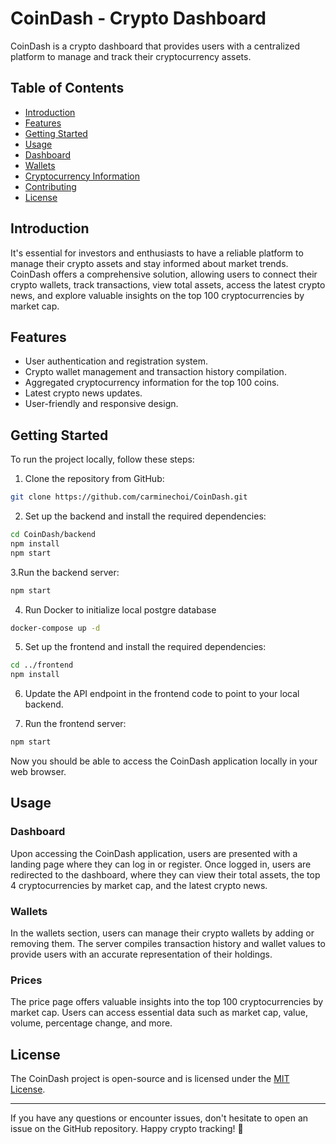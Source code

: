 # CoinDash - Crypto Dashboard

CoinDash is a crypto dashboard that provides users with a centralized platform to manage and track their cryptocurrency assets. 

## Table of Contents

- [Introduction](#introduction)
- [Features](#features)
- [Getting Started](#getting-started)
- [Usage](#usage)
- [Dashboard](#dashboard)
- [Wallets](#wallets)
- [Cryptocurrency Information](#cryptocurrency-information)
- [Contributing](#contributing)
- [License](#license)

## Introduction

It's essential for investors and enthusiasts to have a reliable platform to manage their crypto assets and stay informed about market trends. CoinDash offers a comprehensive solution, allowing users to connect their crypto wallets, track transactions, view total assets, access the latest crypto news, and explore valuable insights on the top 100 cryptocurrencies by market cap.

## Features

- User authentication and registration system.
- Crypto wallet management and transaction history compilation.
- Aggregated cryptocurrency information for the top 100 coins.
- Latest crypto news updates.
- User-friendly and responsive design.

## Getting Started

To run the project locally, follow these steps:

1. Clone the repository from GitHub:

```bash
git clone https://github.com/carminechoi/CoinDash.git
```

2. Set up the backend and install the required dependencies:

```bash
cd CoinDash/backend
npm install
npm start
```

3.Run the backend server:

```bash
npm start
```

4. Run Docker to initialize local postgre database

```bash
docker-compose up -d
```

5. Set up the frontend and install the required dependencies:

```bash
cd ../frontend
npm install
```

6. Update the API endpoint in the frontend code to point to your local backend.

7. Run the frontend server:

```bash
npm start
```

Now you should be able to access the CoinDash application locally in your web browser.

## Usage

### Dashboard

Upon accessing the CoinDash application, users are presented with a landing page where they can log in or register. Once logged in, users are redirected to the dashboard, where they can view their total assets, the top 4 cryptocurrencies by market cap, and the latest crypto news.

### Wallets

In the wallets section, users can manage their crypto wallets by adding or removing them. The server compiles transaction history and wallet values to provide users with an accurate representation of their holdings.

### Prices

The price page offers valuable insights into the top 100 cryptocurrencies by market cap. Users can access essential data such as market cap, value, volume, percentage change, and more.

## License

The CoinDash project is open-source and is licensed under the [MIT License](LICENSE).

---

If you have any questions or encounter issues, don't hesitate to open an issue on the GitHub repository. Happy crypto tracking! 🚀
